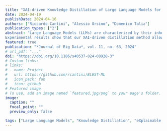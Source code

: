 ```yaml
---
title: "XAI-driven Knowledge Distillation of Large Language Models for Efficient Deployment on Low-Resource Devices"
date: 2024-04-19
publishDate: 2024-04-16
authors: ["Riccardo Cantini", "Alessio Orsino", "Domenico Talia"]
publication_types: ["2"]
abstract: "Large Language Models (LLMs) are characterized by their inherent memory inefficiency and compute-intensive nature, making them impractical to run on low-resource devices and hindering their applicability in edge AI contexts. To address this issue, Knowledge Distillation approaches have been adopted to transfer knowledge from a complex model, referred to as the teacher, to a more compact, computationally efficient one, known as the student. The aim is to retain the performance of the original model while substantially reducing computational requirements. However, traditional knowledge distillation methods may struggle to effectively transfer crucial explainable knowledge from an LLM teacher to the student, potentially leading to explanation inconsistencies and decreased performance. This paper presents DiXtill, a method based on a novel approach to distilling knowledge from LLMs into lightweight neural architectures. The main idea is to leverage local explanations provided by an eXplainable Artificial Intelligence (XAI) method to guide the cross-architecture distillation of a teacher LLM into a self-explainable student, specifically a bi-directional LSTM network.
Experimental results show that our XAI-driven distillation method allows the teacher explanations to be effectively transferred to the student, resulting in better agreement compared to classical distillation methods, thus enhancing the student interpretability. Furthermore, it enables the student to achieve comparable performance to the teacher LLM while also delivering a significantly higher compression ratio and speedup compared to other techniques such as post-training quantization and pruning, which paves the way for more efficient and sustainable edge AI applications."
featured: true
publication: "*Journal of Big Data*, vol. 11, no. 63, 2024"
# url_pdf: "..."
doi: "https://doi.org/10.1186/s40537-024-00928-3"
# Custom links:
# links:
# - name: Project
#   url: https://github.com/rcantini/BLEST-ML
#   icon_pack: fab
#   icon: github
# Featured image
# To use, add an image named `featured.jpg/png` to your page's folder. 
image:
  caption: ""
  focal_point: ""
  preview_only: false

tags: ["Large Language Models", "Knowledge Distillation", "eXplainable Artificial Intelligence", "Machine learning", "Sustainable AI", "Low-resource devices"]
---
```

